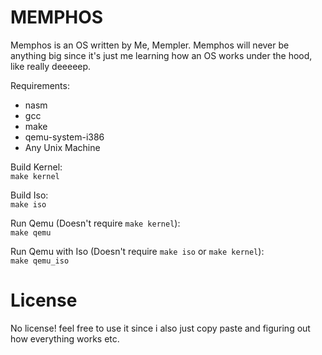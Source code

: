 # MEMPHOS
Memphos is an OS written by Me, Mempler.
Memphos will never be anything big since it's just me learning how an OS works under the hood, like really deeeeep.

Requirements:
* nasm
* gcc
* make
* qemu-system-i386
* Any Unix Machine

Build Kernel: \
`make kernel`

Build Iso: \
`make iso`

Run Qemu (Doesn't require `make kernel`): \
`make qemu`

Run Qemu with Iso (Doesn't require `make iso` or `make kernel`): \
`make qemu_iso`

# License
No license! feel free to use it since i also just copy paste and figuring out how everything works etc.
